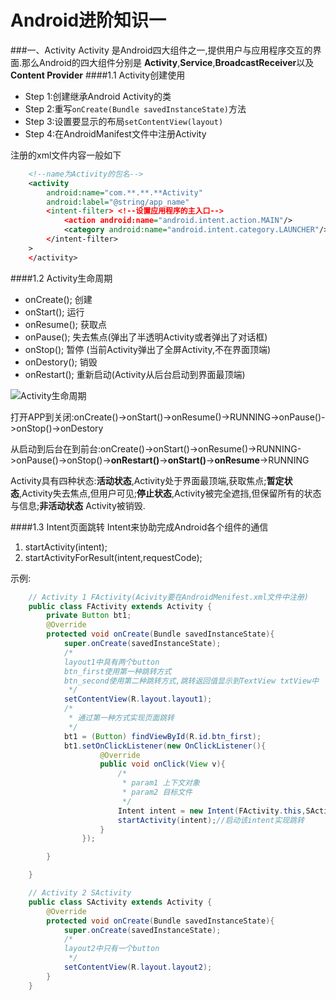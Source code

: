 Android进阶知识一
===
###一、Activity
Activity 是Android四大组件之一,提供用户与应用程序交互的界面.那么Android的四大组件分别是 **Activity**,**Service**,**BroadcastReceiver**以及 **Content Provider**
####1.1 Activity创建使用
+ Step 1:创建继承Android Activity的类
+ Step 2:重写```onCreate(Bundle savedInstanceState)```方法
+ Step 3:设置要显示的布局```setContentView(layout)```
+ Step 4:在AndroidManifest文件中注册Activity

注册的xml文件内容一般如下
```xml
    <!--name为Activity的包名-->
    <activity
        android:name="com.**.**.**Activity" 
        android:label="@string/app_name" 
        <intent-filter> <!--设置应用程序的主入口-->
            <action android:name="android.intent.action.MAIN"/>
            <category android:name="android.intent.category.LAUNCHER"/>
        </intent-filter>
    >        
    </activity>
```

####1.2 Activity生命周期
+ onCreate(); 创建
+ onStart(); 运行
+ onResume(); 获取点
+ onPause(); 失去焦点(弹出了半透明Activity或者弹出了对话框)
+ onStop(); 暂停 (当前Activity弹出了全屏Activity,不在界面顶端)
+ onDestory(); 销毁
+ onRestart(); 重新启动(Activity从后台启动到界面最顶端)

![Activity生命周期](http://pic002.cnblogs.com/images/2012/402670/2012050219053256.jpg)

打开APP到关闭:onCreate()->onStart()->onResume()->RUNNING->onPause()->onStop()->onDestory

从启动到后台在到前台:onCreate()->onStart()->onResume()->RUNNING->onPause()->onStop()->**onRestart()**->**onStart()**->**onResume**->RUNNING

Activity具有四种状态:**活动状态**,Activity处于界面最顶端,获取焦点;**暂定状态**,Activity失去焦点,但用户可见;**停止状态**,Activity被完全遮挡,但保留所有的状态与信息;**非活动状态** Activity被销毁.

####1.3 Intent页面跳转
Intent来协助完成Android各个组件的通信

1. startActivity(intent);
2. startActivityForResult(intent,requestCode);

示例:
```java
    // Activity 1 FActivity(Acivity要在AndroidMenifest.xml文件中注册)
    public class FActivity extends Activity {
        private Button bt1;
        @Override
        protected void onCreate(Bundle savedInstanceState){
            super.onCreate(savedInstanceState);
            /*
            layout1中具有两个button
            btn_first使用第一种跳转方式
            btn_second使用第二种跳转方式,跳转返回值显示到TextView txtView中
             */
            setContentView(R.layout.layout1);  
            /*
             * 通过第一种方式实现页面跳转
             */
            bt1 = (Button) findViewById(R.id.btn_first);
            bt1.setOnClickListener(new OnClickListener(){
                    @Override
                    public void onClick(View v){
                        /*
                         * param1 上下文对象
                         * param2 目标文件
                         */
                        Intent intent = new Intent(FActivity.this,SActivity.class);
                        startActivity(intent);//启动该intent实现跳转
                    }
                });

        }

    }

    // Activity 2 SActivity
    public class SActivity extends Activity {
        @Override
        protected void onCreate(Bundle savedInstanceState){
            super.onCreate(savedInstanceState);
            /*
            layout2中只有一个button
             */
            setContentView(R.layout.layout2);  
        }
    }



```

